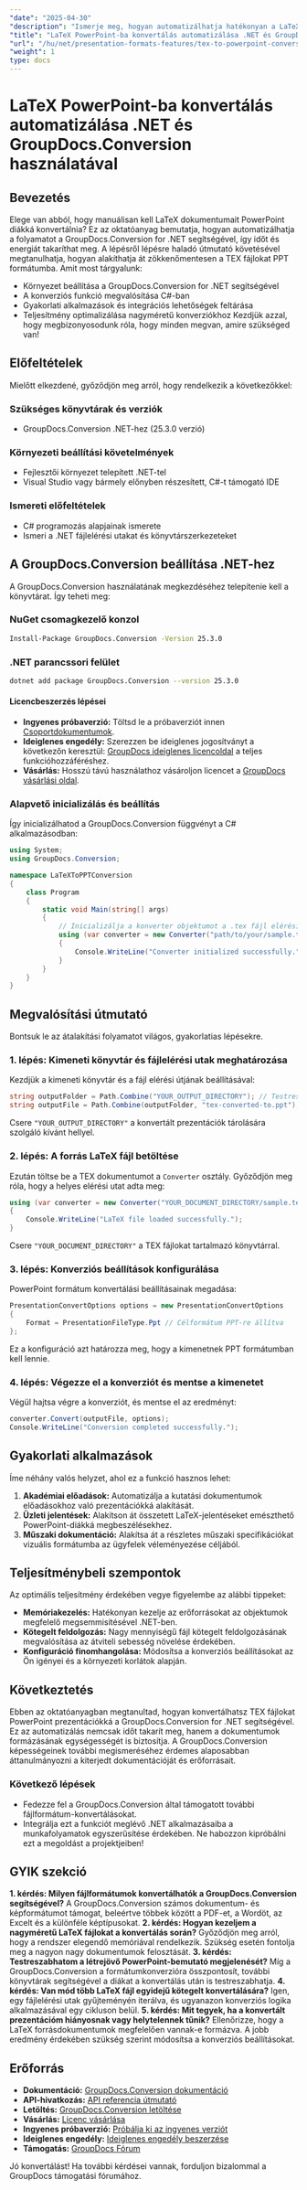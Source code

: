 ```yaml
---
"date": "2025-04-30"
"description": "Ismerje meg, hogyan automatizálhatja hatékonyan a LaTeX dokumentumok PowerPoint-bemutatókká konvertálását a GroupDocs.Conversion for .NET segítségével. Takarítson meg időt ezzel a lépésről lépésre bemutató útmutatóval."
"title": "LaTeX PowerPoint-ba konvertálás automatizálása .NET és GroupDocs.Conversion használatával"
"url": "/hu/net/presentation-formats-features/tex-to-powerpoint-conversion-dotnet-groupdocs/"
"weight": 1
type: docs
---
```

# LaTeX PowerPoint-ba konvertálás automatizálása .NET és GroupDocs.Conversion használatával
## Bevezetés
Elege van abból, hogy manuálisan kell LaTeX dokumentumait PowerPoint diákká konvertálnia? Ez az oktatóanyag bemutatja, hogyan automatizálhatja a folyamatot a GroupDocs.Conversion for .NET segítségével, így időt és energiát takaríthat meg. A lépésről lépésre haladó útmutató követésével megtanulhatja, hogyan alakíthatja át zökkenőmentesen a TEX fájlokat PPT formátumba.
Amit most tárgyalunk:
- Környezet beállítása a GroupDocs.Conversion for .NET segítségével
- A konverziós funkció megvalósítása C#-ban
- Gyakorlati alkalmazások és integrációs lehetőségek feltárása
- Teljesítmény optimalizálása nagyméretű konverziókhoz
Kezdjük azzal, hogy megbizonyosodunk róla, hogy minden megvan, amire szükséged van!
## Előfeltételek
Mielőtt elkezdené, győződjön meg arról, hogy rendelkezik a következőkkel:
### Szükséges könyvtárak és verziók
- GroupDocs.Conversion .NET-hez (25.3.0 verzió)
### Környezeti beállítási követelmények
- Fejlesztői környezet telepített .NET-tel
- Visual Studio vagy bármely előnyben részesített, C#-t támogató IDE
### Ismereti előfeltételek
- C# programozás alapjainak ismerete
- Ismeri a .NET fájlelérési utakat és könyvtárszerkezeteket
## A GroupDocs.Conversion beállítása .NET-hez
A GroupDocs.Conversion használatának megkezdéséhez telepítenie kell a könyvtárat. Így teheti meg:
### NuGet csomagkezelő konzol
```bash
Install-Package GroupDocs.Conversion -Version 25.3.0
```
### .NET parancssori felület
```bash
dotnet add package GroupDocs.Conversion --version 25.3.0
```
#### Licencbeszerzés lépései
- **Ingyenes próbaverzió:** Töltsd le a próbaverziót innen [Csoportdokumentumok](https://releases.groupdocs.com/conversion/net/).
- **Ideiglenes engedély:** Szerezzen be ideiglenes jogosítványt a következőn keresztül: [GroupDocs ideiglenes licencoldal](https://purchase.groupdocs.com/temporary-license/) a teljes funkcióhozzáféréshez.
- **Vásárlás:** Hosszú távú használathoz vásároljon licencet a [GroupDocs vásárlási oldal](https://purchase.groupdocs.com/buy).
### Alapvető inicializálás és beállítás
Így inicializálhatod a GroupDocs.Conversion függvényt a C# alkalmazásodban:
```csharp
using System;
using GroupDocs.Conversion;

namespace LaTeXToPPTConversion
{
    class Program
    {
        static void Main(string[] args)
        {
            // Inicializálja a konverter objektumot a .tex fájl elérési útjával
            using (var converter = new Converter("path/to/your/sample.tex"))
            {
                Console.WriteLine("Converter initialized successfully.");
            }
        }
    }
}
```
## Megvalósítási útmutató
Bontsuk le az átalakítási folyamatot világos, gyakorlatias lépésekre.
### 1. lépés: Kimeneti könyvtár és fájlelérési utak meghatározása
Kezdjük a kimeneti könyvtár és a fájl elérési útjának beállításával:
```csharp
string outputFolder = Path.Combine("YOUR_OUTPUT_DIRECTORY"); // Testreszabhatja ezt az utat
string outputFile = Path.Combine(outputFolder, "tex-converted-to.ppt");
```
Csere `"YOUR_OUTPUT_DIRECTORY"` a konvertált prezentációk tárolására szolgáló kívánt hellyel.
### 2. lépés: A forrás LaTeX fájl betöltése
Ezután töltse be a TEX dokumentumot a `Converter` osztály. Győződjön meg róla, hogy a helyes elérési utat adta meg:
```csharp
using (var converter = new Converter("YOUR_DOCUMENT_DIRECTORY/sample.tex")) // Testreszabhatja ezt az utat
{
    Console.WriteLine("LaTeX file loaded successfully.");
}
```
Csere `"YOUR_DOCUMENT_DIRECTORY"` a TEX fájlokat tartalmazó könyvtárral.
### 3. lépés: Konverziós beállítások konfigurálása
PowerPoint formátum konvertálási beállításainak megadása:
```csharp
PresentationConvertOptions options = new PresentationConvertOptions
{
    Format = PresentationFileType.Ppt // Célformátum PPT-re állítva
};
```
Ez a konfiguráció azt határozza meg, hogy a kimenetnek PPT formátumban kell lennie.
### 4. lépés: Végezze el a konverziót és mentse a kimenetet
Végül hajtsa végre a konverziót, és mentse el az eredményt:
```csharp
converter.Convert(outputFile, options);
Console.WriteLine("Conversion completed successfully.");
```
## Gyakorlati alkalmazások
Íme néhány valós helyzet, ahol ez a funkció hasznos lehet:
1. **Akadémiai előadások:** Automatizálja a kutatási dokumentumok előadásokhoz való prezentációkká alakítását.
2. **Üzleti jelentések:** Alakítson át összetett LaTeX-jelentéseket emészthető PowerPoint-diákká megbeszélésekhez.
3. **Műszaki dokumentáció:** Alakítsa át a részletes műszaki specifikációkat vizuális formátumba az ügyfelek véleményezése céljából.
## Teljesítménybeli szempontok
Az optimális teljesítmény érdekében vegye figyelembe az alábbi tippeket:
- **Memóriakezelés:** Hatékonyan kezelje az erőforrásokat az objektumok megfelelő megsemmisítésével .NET-ben.
- **Kötegelt feldolgozás:** Nagy mennyiségű fájl kötegelt feldolgozásának megvalósítása az átviteli sebesség növelése érdekében.
- **Konfiguráció finomhangolása:** Módosítsa a konverziós beállításokat az Ön igényei és a környezeti korlátok alapján.
## Következtetés
Ebben az oktatóanyagban megtanultad, hogyan konvertálhatsz TEX fájlokat PowerPoint prezentációkká a GroupDocs.Conversion for .NET segítségével. Ez az automatizálás nemcsak időt takarít meg, hanem a dokumentumok formázásának egységességét is biztosítja. A GroupDocs.Conversion képességeinek további megismeréséhez érdemes alaposabban áttanulmányozni a kiterjedt dokumentációját és erőforrásait.
### Következő lépések
- Fedezze fel a GroupDocs.Conversion által támogatott további fájlformátum-konvertálásokat.
- Integrálja ezt a funkciót meglévő .NET alkalmazásaiba a munkafolyamatok egyszerűsítése érdekében.
Ne habozzon kipróbálni ezt a megoldást a projektjeiben!
## GYIK szekció
**1. kérdés: Milyen fájlformátumok konvertálhatók a GroupDocs.Conversion segítségével?**
A GroupDocs.Conversion számos dokumentum- és képformátumot támogat, beleértve többek között a PDF-et, a Wordöt, az Excelt és a különféle képtípusokat.
**2. kérdés: Hogyan kezeljem a nagyméretű LaTeX fájlokat a konvertálás során?**
Győződjön meg arról, hogy a rendszer elegendő memóriával rendelkezik. Szükség esetén fontolja meg a nagyon nagy dokumentumok felosztását.
**3. kérdés: Testreszabhatom a létrejövő PowerPoint-bemutató megjelenését?**
Míg a GroupDocs.Conversion a formátumkonverzióra összpontosít, további könyvtárak segítségével a diákat a konvertálás után is testreszabhatja.
**4. kérdés: Van mód több LaTeX fájl egyidejű kötegelt konvertálására?**
Igen, egy fájlelérési utak gyűjteményén iterálva, és ugyanazon konverziós logika alkalmazásával egy cikluson belül.
**5. kérdés: Mit tegyek, ha a konvertált prezentációm hiányosnak vagy helytelennek tűnik?**
Ellenőrizze, hogy a LaTeX forrásdokumentumok megfelelően vannak-e formázva. A jobb eredmény érdekében szükség szerint módosítsa a konverziós beállításokat.
## Erőforrás
- **Dokumentáció:** [GroupDocs.Conversion dokumentáció](https://docs.groupdocs.com/conversion/net/)
- **API-hivatkozás:** [API referencia útmutató](https://reference.groupdocs.com/conversion/net/)
- **Letöltés:** [GroupDocs.Conversion letöltése](https://releases.groupdocs.com/conversion/net/)
- **Vásárlás:** [Licenc vásárlása](https://purchase.groupdocs.com/buy)
- **Ingyenes próbaverzió:** [Próbálja ki az ingyenes verziót](https://releases.groupdocs.com/conversion/net/)
- **Ideiglenes engedély:** [Ideiglenes engedély beszerzése](https://purchase.groupdocs.com/temporary-license/)
- **Támogatás:** [GroupDocs Fórum](https://forum.groupdocs.com/c/conversion/10)

Jó konvertálást! Ha további kérdései vannak, forduljon bizalommal a GroupDocs támogatási fórumához.